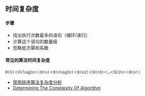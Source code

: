 ## 时间复杂度
    
#### 步骤
* 找出执行次数最多的语句（循环/递归）
* 计算这个语句的数量级
* 忽略低次幂和系数

#### 常见的算法时间复杂度
`Ο(1)＜Ο(log2n)＜Ο(n)＜Ο(nlog2n)＜Ο(n2)＜Ο(n3)＜…＜Ο(2n)＜Ο(n!)`

* [常用排序算法复杂度分析](https://whatsdjgpp.github.io/2014/04/12/[%E7%AE%97%E6%B3%95]%20%E5%B8%B8%E7%94%A8%E6%8E%92%E5%BA%8F%E7%AE%97%E6%B3%95%E5%A4%8D%E6%9D%82%E5%BA%A6%E5%88%86%E6%9E%90/#%E7%AE%97%E6%B3%95%E6%97%B6%E9%97%B4%E7%9A%84%E5%A4%8D%E6%9D%82%E5%BA%A6)
* [Determining The Complexity Of Algorithm ](https://philipstel.wordpress.com/2011/03/07/determining-the-complexity-of-an-algorithm-the-basic-part/)